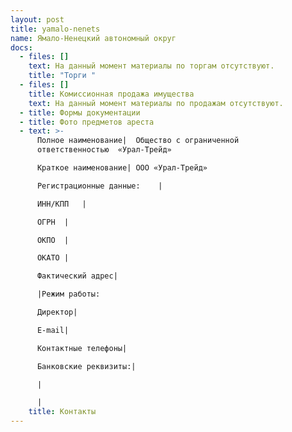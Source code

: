```yaml
---
layout: post
title: yamalo-nenets
name: Ямало-Ненецкий автономный округ
docs:
  - files: []
    text: На данный момент материалы по торгам отсутствуют.
    title: "Торги "
  - files: []
    title: Комиссионная продажа имущества
    text: На данный момент материалы по продажам отсутствуют.
  - title: Формы документации
  - title: Фото предметов ареста
  - text: >-
      Полное наименование|	Общество с ограниченной
      ответственностью  «Урал-Трейд»

      Краткое наименование|	ООО «Урал-Трейд»

      Регистрационные данные:	 |

      ИНН/КПП	|

      ОГРН	|

      ОКПО	|

      ОКАТО	|

      Фактический адрес|	

      |Режим работы: 

      Директор|	

      E-mail|	

      Контактные телефоны|	 

      Банковские реквизиты:|

      |

      |
    title: Контакты
---
```

